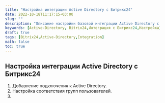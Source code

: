 ```yaml
---
title: "Настройка интеграции Active Directory c Битрикс24"
date: 2022-10-18T11:17:15+03:00
slug: ""
description: "Описание настройки базовой интеграции Active Directory с Битрикс24"
keywords: [Active-Directory, Bitrix24,Интеграция с Битрикс24,Настройка]
draft: true
tags: [Bitrix24,Active-Directory,Integration]
math: false
toc: true
---
```


## Настройка интеграции Active Directory c Битрикс24

1. Добавление подключения к Active Directory.
2. Настройка соответствия групп пользователей.
3. 